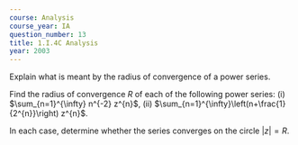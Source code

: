 ```yaml
---
course: Analysis
course_year: IA
question_number: 13
title: 1.I.4C Analysis
year: 2003
---
```



Explain what is meant by the radius of convergence of a power series.

Find the radius of convergence $R$ of each of the following power series:
(i) $\sum_{n=1}^{\infty} n^{-2} z^{n}$,
(ii) $\sum_{n=1}^{\infty}\left(n+\frac{1}{2^{n}}\right) z^{n}$.

In each case, determine whether the series converges on the circle $|z|=R$.